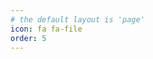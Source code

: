 ```yaml
---
# the default layout is 'page'
icon: fa fa-file
order: 5
---
```

<script>
window.open("https://cv.cbritezm.com");
</script>
